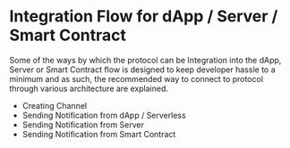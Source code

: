 # Integration Flow for dApp / Server / Smart Contract

Some of the ways by which the protocol can be Integration into the dApp, Server or Smart Contract flow is designed to keep developer hassle to a minimum and as such, the recommended way to connect to protocol through various architecture are explained. 

* Creating Channel
* Sending Notification from dApp / Serverless
* Sending Notification from Server
* Sending Notification from Smart Contract



